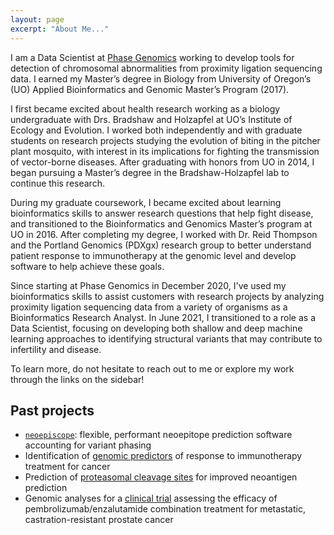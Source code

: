 ```yaml
---
layout: page
excerpt: "About Me..."
---
```


I am a Data Scientist at [Phase Genomics](https://phasegenomics.com/) working to develop tools for detection of chromosomal abnormalities from proximity ligation sequencing data. I earned my Master’s degree in Biology from University of Oregon’s (UO) Applied Bioinformatics and Genomic Master’s Program (2017).

I first became excited about health research working as a biology undergraduate with Drs. Bradshaw and Holzapfel at UO’s Institute of Ecology and Evolution. I worked both independently and with graduate students on research projects studying the evolution of biting in the pitcher plant mosquito, with interest in its implications for fighting the transmission of vector-borne diseases. After graduating with honors from UO in 2014, I began pursuing a Master’s degree in the Bradshaw-Holzapfel lab to continue this research.

During my graduate coursework, I became excited about learning bioinformatics skills to answer research questions that help fight disease, and transitioned to the Bioinformatics and Genomics Master’s program at UO in 2016. After completing my degree, I worked with Dr. Reid Thompson and the Portland Genomics (PDXgx) research group to better understand patient response to immunotherapy at the genomic level and develop software to help achieve these goals. 

Since starting at Phase Genomics in December 2020, I've used my bioinformatics skills to assist customers with research projects by analyzing proximity ligation sequencing data from a variety of organisms as a Bioinformatics Research Analyst. In June 2021, I transitioned to a role as a Data Scientist, focusing on developing both shallow and deep machine learning approaches to identifying structural variants that may contribute to infertility and disease.

To learn more, do not hesitate to reach out to me or explore my work through the links on the sidebar!

## Past projects

* [`neoepiscope`](https://github.com/pdxgx/neoepiscope): flexible, performant neoepitope prediction software accounting for variant phasing
* Identification of [genomic predictors](https://genomemedicine.biomedcentral.com/articles/10.1186/s13073-020-00729-2) of response to immunotherapy treatment for cancer
* Prediction of [proteasomal cleavage sites](https://academic.oup.com/bioinformatics/article/37/21/3723/6363787) for improved neoantigen prediction
* Genomic analyses for a [clinical trial](https://clinicaltrials.gov/ct2/show/NCT02312557) assessing the efficacy of pembrolizumab/enzalutamide combination treatment for metastatic, castration-resistant prostate cancer
